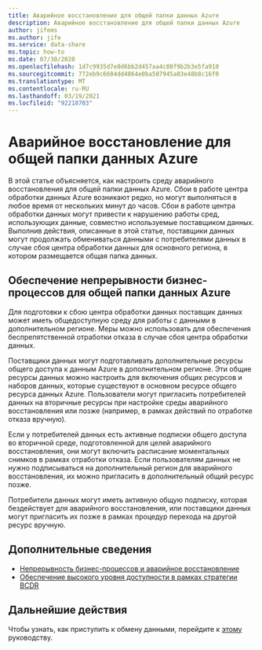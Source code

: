 ```yaml
---
title: Аварийное восстановление для общей папки данных Azure
description: Аварийное восстановление для общей папки данных Azure
author: jifems
ms.author: jife
ms.service: data-share
ms.topic: how-to
ms.date: 07/30/2020
ms.openlocfilehash: 1d7c9935d7e0d6bb2d457aa4c08f9b2b3e5fa910
ms.sourcegitcommit: 772eb9c6684dd4864e0ba507945a83e48b8c16f0
ms.translationtype: MT
ms.contentlocale: ru-RU
ms.lasthandoff: 03/19/2021
ms.locfileid: "92218703"
---
```

# <a name="disaster-recovery-for-azure-data-share"></a>Аварийное восстановление для общей папки данных Azure

В этой статье объясняется, как настроить среду аварийного восстановления для общей папки данных Azure. Сбои в работе центра обработки данных Azure возникают редко, но могут выполняться в любое время от нескольких минут до часов. Сбои в работе центра обработки данных могут привести к нарушению работы сред, использующих данные, совместно используемые поставщиком данных. Выполнив действия, описанные в этой статье, поставщики данных могут продолжать обмениваться данными с потребителями данных в случае сбоя центра обработки данных для основного региона, в котором размещается общая папка данных. 

## <a name="achieving-business-continuity-for-azure-data-share"></a>Обеспечение непрерывности бизнес-процессов для общей папки данных Azure

Для подготовки к сбою центра обработки данных поставщик данных может иметь общедоступную среду для работы с данными в дополнительном регионе. Меры можно использовать для обеспечения беспрепятственной отработки отказа в случае сбоя центра обработки данных. 

Поставщики данных могут подготавливать дополнительные ресурсы общего доступа к данным Azure в дополнительном регионе. Эти общие ресурсы данных можно настроить для включения общих ресурсов и наборов данных, которые существуют в основном ресурсе общего ресурса данных Azure. Пользователи могут пригласить потребителей данных на вторичные ресурсы при настройке среды аварийного восстановления или позже (например, в рамках действий по отработке отказа вручную).

Если у потребителей данных есть активные подписки общего доступа во вторичной среде, подготовленной для целей аварийного восстановления, они могут включить расписание моментальных снимков в рамках отработки отказа. Если пользователям данных не нужно подписываться на дополнительный регион для аварийного восстановления, их можно пригласить в дополнительный общий ресурс позже. 

Потребители данных могут иметь активную общую подписку, которая бездействует для аварийного восстановления, или поставщики данных могут пригласить их позже в рамках процедур перехода на другой ресурс вручную. 

## <a name="related-information"></a>Дополнительные сведения

- [Непрерывность бизнес-процессов и аварийное восстановление](../best-practices-availability-paired-regions.md)
- [Обеспечение высокого уровня доступности в рамках стратегии BCDR](/azure/architecture/solution-ideas/articles/build-high-availability-into-your-bcdr-strategy)

## <a name="next-steps"></a>Дальнейшие действия

Чтобы узнать, как приступить к обмену данными, перейдите к [этому](share-your-data.md) руководству.